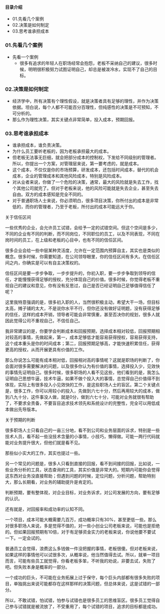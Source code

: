 #### 目录介绍
- 01.先看几个案例
- 02.决策是如何制定
- 03.思考谁承担成本


### 01.先看几个案例
- 先看一个案例
    - 很多有追求的年轻人在职场经常会抱怨，老板不采纳自己的建议，很多时候，明明很积极努力试图证明自己，却总是被泼冷水，实现不了自己的目标。



### 02.决策是如何制定
- 经济学中，所有决策有个理性假设，就是决策者具有足够的理性，并作为决策依据。坦白说，每个人都不可能百分百理性，但纯感性的决策是不可预知，不可分析的。
- 那么作为理性决策，其实关键点非常简单，投入成本，预期回报。


### 03.思考谁承担成本
- 谁承担成本，谁负责决策。
- 为什么员工要听老板的，因为老板承担最大的成本。
- 但老板无法事无巨细，就会把部分成本的控制权，下发给不同级别的管理者。所以，你提出一个方案，对管理层来说，第一要考虑的，就是成本。
- 这个成本，不仅仅是你的市场预算，研发成本，还包括时间成本，替代的机会成本，企业的管理成本和其他风险成本，特别是风险成本。
- 对从业者来说，你做了一个危险的决策，通常，最大的风险就是失去工作，找个其他公司就完了。但对于老板来说，他的风险可能就是失去企业，甚至失去自由。双方的成本感知是完全不同的。
- 对于普通职场人士来说，你必须明白，很多项目决策，你所付出的成本是非常低的，而你的管理者，乃至于老板，所付出的成本可能远大于你。


关于信任区间

一些优秀的企业，会允许员工试错，会给予一定的试错空间。但这个空间是多少，不同的企业有不同的判断，而不同岗位，不同职位的员工，以及不同表现，不同在岗时间的员工，在上级和老板的心目中，也有不同的信任区间。

很多企业会给一些中层某种灵活度，允许在一定范围内预算自主，其实也是类似的概念。很多时候，你需要知道，在公司领导眼里，你的信任区间有多大。在信任区间之内，你确实是可以有自主决策权的。

信任区间是要一步步争取，一步步提升的，你初入职，要一步步争取到领导的信任，才能慢慢获得足够的授权，充分体现自己的价值。很多时候，你觉得老板不重视自己的建议和意见，你有没有反思过，自己是否已经证明自己足够值得信任了呢？

这里我特意强调的是，很多初入职的人，当然很积极主动，希望大干一场，但目标太高，摊子铺的太大，不是说你水平不行，但你还没有做好证明题，没有获得足够的信任，这样的成本开销，领导者可能会非常慎重，甚至否决你的规划，很多人就因此觉得公司不重视自己，不信任自己。

我非常建议的是，你要学会判断成本和回报预期，选择成本相对较低，回报预期相对较高的事情，先做起来，第一，成本足够低才能容易获得授权，容易获得支持，这个成本重头是你的时间成本；第二，回报预期足够高，才能快速积累信任，获得更高的授权，从而开展更具有价值的工作。

那么你说怎么可能有成本相对低，回报相对高的事情呢？这就是职场的判断了，你会面对很多需要解决的问题，以及很多你认为有价值的事情，选择投入少，见效快的事情先证明自己。很多时候，很多职场的人看不见这些，他们看到的是，我怎么证明自己思想牛逼，技术牛逼，如果不做个投入大的事情，总觉得自己价值得不到体现，实际上有很多投入小见效快的工作，是这些职场人士的盲区。第二个关键点是，很多工作，你可以用较小的投入，先做到六七十分，然后再用较大的成本，做到八九十分，这件事没人做，就是0分，做到六七十分，可能对业务就很有帮助了，不要求全责备，不要盲目追求技术领先和系统设计的完整性，完全可以用低成本做出先导版本。

关于预期的判断

很多职场人士只看自己的一亩三分地，看不到公司和业务层面的诉求，特别是一些技术人员，看不起一些没技术含量的小事情，小技巧，懒得做。可能一两行代码就能对业务提升很大，但他们就是看不见。

那些似小实大的工作，其实也提过一些。

另一个常见的问题是，很多人只看到直接的回报，看不到间接的回报，比如说，一些业务分析的工具，状态查询的工具，其实价值是非常大的。短期内可能你会觉得这东西对业务没直接帮助；但遇到问题的时候，定位问题，分析问题，帮助特别大，那么长期看，对业务的辅助提升是肯定的。

判断预期，要有整体观，对企业目标，对业务诉求，对公司发展的方向，要有足够的认识。

还有就是，对回报率和成功率的认知不同。

一个项目，成本可能大概需要几百万，成功概率只有30%，甚至更低一些。那么对很多职场人来说，多是觉得不值的，对一些小创业公司老板来说，可能也是拒绝的。但如果回报预期有10倍，对于有足够资金实力的老板来说，你说他要不要试一下。一定会试的。

普通员工会觉得，浪费这么多钱做一件没把握的事情，老板很傻。但对老板来说，如果这样的事情他可以试很多次，从概率说，他当然值得去试。所以，就单一项目而言，可能有些员工就觉得，你看老板多笨，不听我的劝说，非要去试，失败了吧。但失败本身是概率的一部分。

一个成功的巨头，不可能在业务拓展上过于保守，每个巨头内部都有很多失败的项目，单独挑出来说可能都存在这样那样的决策问题，但总体来说，这是试错的一部分。

所以，不敢试错，怕试错，怕参与试错也是很多员工的思维盲区。很多员工觉得自己参与试错就是被流放了，不受重用了，每个试错的项目，追求的目标都是成功。














